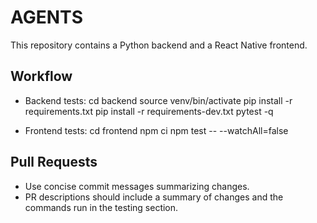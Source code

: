 # AGENTS

This repository contains a Python backend and a React Native frontend.

## Workflow

- Backend tests:
  cd backend
  source venv/bin/activate
  pip install -r requirements.txt
  pip install -r requirements-dev.txt
  pytest -q

- Frontend tests:
  cd frontend
  npm ci
  npm test -- --watchAll=false

## Pull Requests

- Use concise commit messages summarizing changes.
- PR descriptions should include a summary of changes and the commands run in the testing section.
